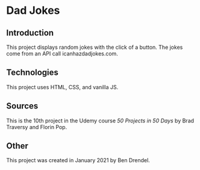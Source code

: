 # Dad Jokes

## Introduction

This project displays random jokes with the click of a button.  The jokes come from an API call icanhazdadjokes.com.

## Technologies

This project uses HTML, CSS, and vanilla JS.

## Sources

This is the 10th project in the Udemy course _50 Projects in 50 Days_ by Brad Traversy and Florin Pop.

## Other

This project was created in January 2021 by Ben Drendel.
